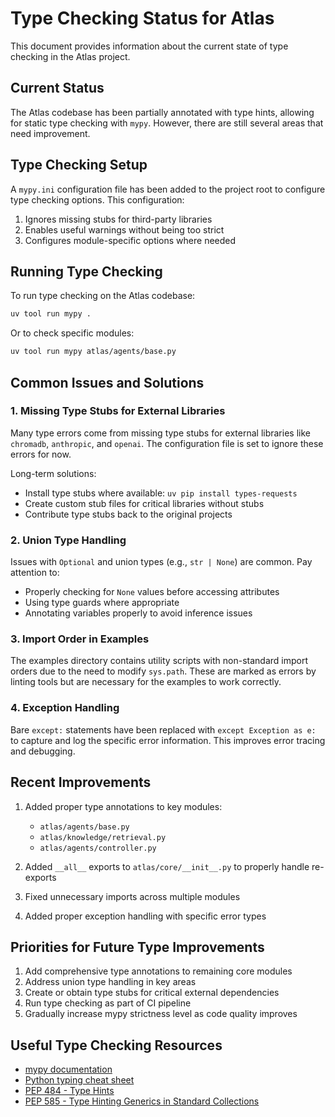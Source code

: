 # Type Checking Status for Atlas

This document provides information about the current state of type checking in the Atlas project.

## Current Status

The Atlas codebase has been partially annotated with type hints, allowing for static type checking with `mypy`. However, there are still several areas that need improvement.

## Type Checking Setup

A `mypy.ini` configuration file has been added to the project root to configure type checking options. This configuration:

1. Ignores missing stubs for third-party libraries
2. Enables useful warnings without being too strict
3. Configures module-specific options where needed

## Running Type Checking

To run type checking on the Atlas codebase:

```bash
uv tool run mypy .
```

Or to check specific modules:

```bash
uv tool run mypy atlas/agents/base.py
```

## Common Issues and Solutions

### 1. Missing Type Stubs for External Libraries

Many type errors come from missing type stubs for external libraries like `chromadb`, `anthropic`, and `openai`. The configuration file is set to ignore these errors for now.

Long-term solutions:
- Install type stubs where available: `uv pip install types-requests`
- Create custom stub files for critical libraries without stubs
- Contribute type stubs back to the original projects

### 2. Union Type Handling

Issues with `Optional` and union types (e.g., `str | None`) are common. Pay attention to:
- Properly checking for `None` values before accessing attributes
- Using type guards where appropriate
- Annotating variables properly to avoid inference issues

### 3. Import Order in Examples

The examples directory contains utility scripts with non-standard import orders due to the need to modify `sys.path`. These are marked as errors by linting tools but are necessary for the examples to work correctly.

### 4. Exception Handling

Bare `except:` statements have been replaced with `except Exception as e:` to capture and log the specific error information. This improves error tracing and debugging.

## Recent Improvements

1. Added proper type annotations to key modules:
   - `atlas/agents/base.py`
   - `atlas/knowledge/retrieval.py`
   - `atlas/agents/controller.py`

2. Added `__all__` exports to `atlas/core/__init__.py` to properly handle re-exports

3. Fixed unnecessary imports across multiple modules

4. Added proper exception handling with specific error types

## Priorities for Future Type Improvements

1. Add comprehensive type annotations to remaining core modules
2. Address union type handling in key areas
3. Create or obtain type stubs for critical external dependencies
4. Run type checking as part of CI pipeline
5. Gradually increase mypy strictness level as code quality improves

## Useful Type Checking Resources

- [mypy documentation](https://mypy.readthedocs.io/)
- [Python typing cheat sheet](https://mypy.readthedocs.io/en/stable/cheat_sheet_py3.html)
- [PEP 484 - Type Hints](https://peps.python.org/pep-0484/)
- [PEP 585 - Type Hinting Generics in Standard Collections](https://peps.python.org/pep-0585/)
